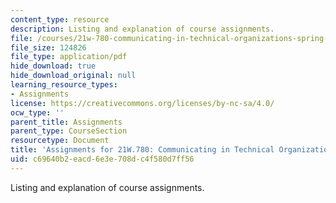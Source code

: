 ```yaml
---
content_type: resource
description: Listing and explanation of course assignments.
file: /courses/21w-780-communicating-in-technical-organizations-spring-2005/c69640b2eacd6e3e708dc4f580d7ff56_assignment21w780.pdf
file_size: 124826
file_type: application/pdf
hide_download: true
hide_download_original: null
learning_resource_types:
- Assignments
license: https://creativecommons.org/licenses/by-nc-sa/4.0/
ocw_type: ''
parent_title: Assignments
parent_type: CourseSection
resourcetype: Document
title: 'Assignments for 21W.780: Communicating in Technical Organization'
uid: c69640b2-eacd-6e3e-708d-c4f580d7ff56
---
```

Listing and explanation of course assignments.